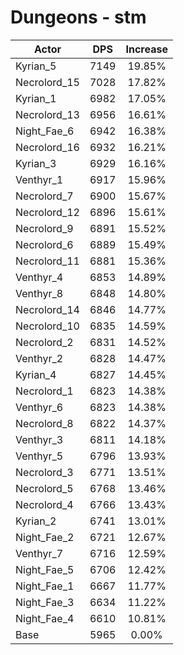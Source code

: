 # Dungeons - stm
| Actor | DPS | Increase |
|---|:---:|:---:|
|Kyrian_5|7149|19.85%|
|Necrolord_15|7028|17.82%|
|Kyrian_1|6982|17.05%|
|Necrolord_13|6956|16.61%|
|Night_Fae_6|6942|16.38%|
|Necrolord_16|6932|16.21%|
|Kyrian_3|6929|16.16%|
|Venthyr_1|6917|15.96%|
|Necrolord_7|6900|15.67%|
|Necrolord_12|6896|15.61%|
|Necrolord_9|6891|15.52%|
|Necrolord_6|6889|15.49%|
|Necrolord_11|6881|15.36%|
|Venthyr_4|6853|14.89%|
|Venthyr_8|6848|14.80%|
|Necrolord_14|6846|14.77%|
|Necrolord_10|6835|14.59%|
|Necrolord_2|6831|14.52%|
|Venthyr_2|6828|14.47%|
|Kyrian_4|6827|14.45%|
|Necrolord_1|6823|14.38%|
|Venthyr_6|6823|14.38%|
|Necrolord_8|6822|14.37%|
|Venthyr_3|6811|14.18%|
|Venthyr_5|6796|13.93%|
|Necrolord_3|6771|13.51%|
|Necrolord_5|6768|13.46%|
|Necrolord_4|6766|13.43%|
|Kyrian_2|6741|13.01%|
|Night_Fae_2|6721|12.67%|
|Venthyr_7|6716|12.59%|
|Night_Fae_5|6706|12.42%|
|Night_Fae_1|6667|11.77%|
|Night_Fae_3|6634|11.22%|
|Night_Fae_4|6610|10.81%|
|Base|5965|0.00%|
